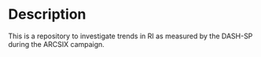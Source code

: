 # Description
This is a repository to investigate trends in RI as measured by the DASH-SP during the ARCSIX campaign.